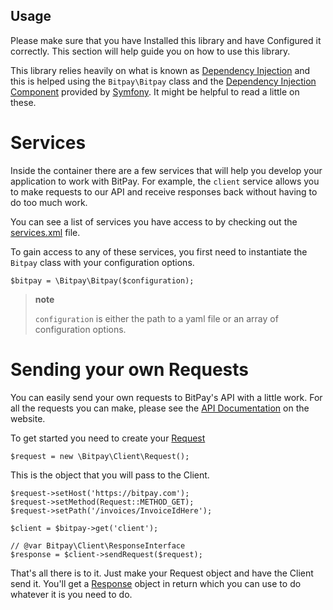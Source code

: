 ##  Usage
Please make sure that you have Installed this library and have
Configured it correctly. This section will help guide you on how to use
this library.

This library relies heavily on what is known as [Dependency
Injection](http://en.wikipedia.org/wiki/Dependency_injection) and this
is helped using the `Bitpay\Bitpay` class and the [Dependency Injection
Component](http://symfony.com/doc/current/components/dependency_injection/index.html)
provided by [Symfony](http://symfony.com/). It might be helpful to read
a little on these.

Services
========

Inside the container there are a few services that will help you develop
your application to work with BitPay. For example, the `client` service
allows you to make requests to our API and receive responses back
without having to do too much work.

You can see a list of services you have access to by checking out the
[services.xml](https://github.com/bitpay/php-bitpay-client/blob/master/src/Bitpay/DependencyInjection/services.xml)
file.

To gain access to any of these services, you first need to instantiate
the `Bitpay` class with your configuration options.

``` {.sourceCode .php}
$bitpay = \Bitpay\Bitpay($configuration);
```

> **note**
>
> `configuration` is either the path to a yaml file or an array of
> configuration options.

Sending your own Requests
=========================

You can easily send your own requests to BitPay's API with a little
work. For all the requests you can make, please see the [API
Documentation](https://bitpay.com/api) on the website.

To get started you need to create your
[Request](https://github.com/bitpay/php-bitpay-client/blob/master/src/Bitpay/Client/Request.php)

``` {.sourceCode .php}
$request = new \Bitpay\Client\Request();
```

This is the object that you will pass to the Client.

``` {.sourceCode .php}
$request->setHost('https://bitpay.com');
$request->setMethod(Request::METHOD_GET);
$request->setPath('/invoices/InvoiceIdHere');

$client = $bitpay->get('client');

// @var Bitpay\Client\ResponseInterface
$response = $client->sendRequest($request);
```

That's all there is to it. Just make your Request object and have the
Client send it. You'll get a
[Response](https://github.com/bitpay/php-bitpay-client/blob/master/src/Bitpay/Client/ResponseInterface.php)
object in return which you can use to do whatever it is you need to do.
